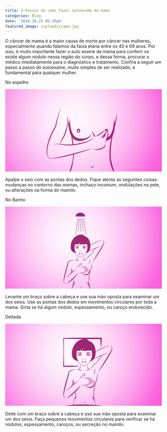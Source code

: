 ```yaml
---
title: 3 Passos de como fazer autoexame de mama
categories: Blog
date: '2018-10-23 05:35pm'
featured_image: /uploads/capa.jpg
---
```

O câncer de mama é a maior causa de morte por câncer nas mulheres, especialmente quando falamos da faixa etária entre os 40 e 69 anos. Por isso, é muito importante fazer o auto exame da mama para conferir se existe algum nódulo nessa região do corpo, e dessa forma, procurar o médico imediatamente para o diagnóstico e tratamento. Confira a seguir um passo a passo do autoexame, muito simples de ser realizado, e fundamental para qualquer mulher.

No espelho

![](/uploads/tocando.jpg)

Apalpe o seio com as pontas dos dedos. Fique atenta as seguintes coisas: mudanças no contorno das mamas, inchaço incomum, ondulações na pele, ou alterações na forma do mamilo.

No Banho

![](/uploads/chuveiro.jpg)

Levante um braço sobre a cabeça e use sua mão oposta para examinar um dos seios. Use as
 pontas dos dedos em movimentos circulares por toda a mama. Sinta se há algum
 nódulo, espessamento, ou caroço endurecido.



Deitada

![](/uploads/deitada.jpg)

Deite com um braço sobre a cabeça e use sua mão oposta para examinar um dos seios. Faça
 pequenos movimentos circulares para verificar se há nódulos, espessamento, caroços, ou
 secreção no mamilo.
